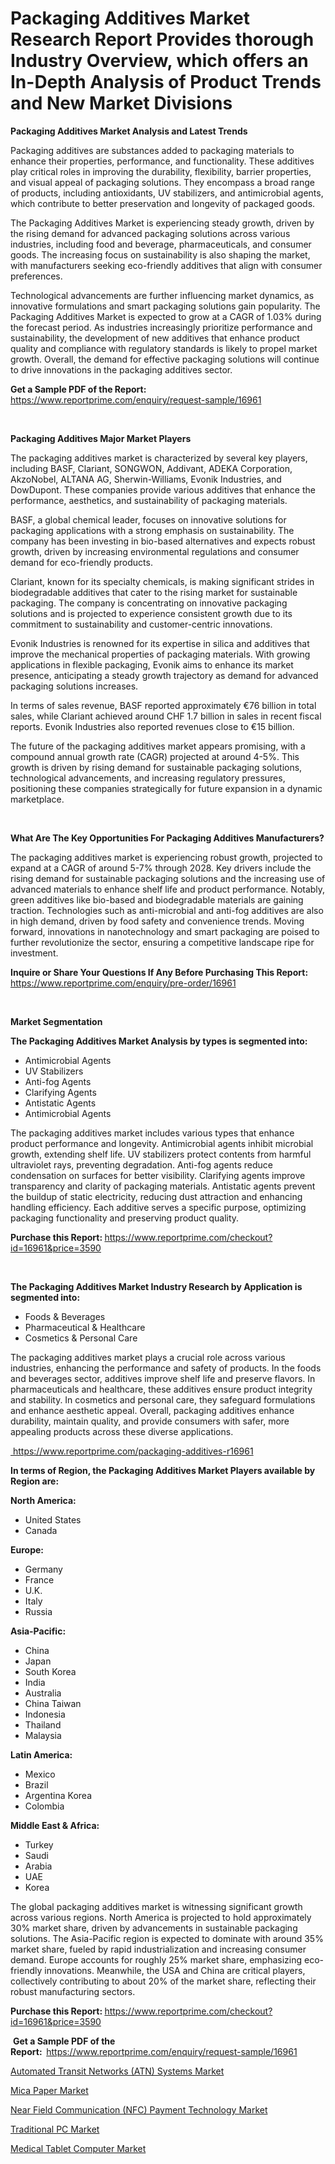 <p><h1>Packaging Additives Market Research Report Provides thorough Industry Overview, which offers an In-Depth Analysis of Product Trends and New Market Divisions</h1></p><p><strong>Packaging Additives Market Analysis and Latest Trends</strong></p>
<p><p>Packaging additives are substances added to packaging materials to enhance their properties, performance, and functionality. These additives play critical roles in improving the durability, flexibility, barrier properties, and visual appeal of packaging solutions. They encompass a broad range of products, including antioxidants, UV stabilizers, and antimicrobial agents, which contribute to better preservation and longevity of packaged goods.</p><p>The Packaging Additives Market is experiencing steady growth, driven by the rising demand for advanced packaging solutions across various industries, including food and beverage, pharmaceuticals, and consumer goods. The increasing focus on sustainability is also shaping the market, with manufacturers seeking eco-friendly additives that align with consumer preferences.</p><p>Technological advancements are further influencing market dynamics, as innovative formulations and smart packaging solutions gain popularity. The Packaging Additives Market is expected to grow at a CAGR of 1.03% during the forecast period. As industries increasingly prioritize performance and sustainability, the development of new additives that enhance product quality and compliance with regulatory standards is likely to propel market growth. Overall, the demand for effective packaging solutions will continue to drive innovations in the packaging additives sector.</p></p>
<p><strong>Get a Sample PDF of the Report:&nbsp;</strong> <a href="https://www.reportprime.com/enquiry/request-sample/16961?utm_campaign=11&utm_medium=2&utm_source=Github&utm_content=ia&utm_term=27112024&utm_id=packaging-additives">https://www.reportprime.com/enquiry/request-sample/16961</a></p>
<p>&nbsp;</p>
<p><strong>Packaging Additives Major Market Players</strong></p>
<p><p>The packaging additives market is characterized by several key players, including BASF, Clariant, SONGWON, Addivant, ADEKA Corporation, AkzoNobel, ALTANA AG, Sherwin-Williams, Evonik Industries, and DowDupont. These companies provide various additives that enhance the performance, aesthetics, and sustainability of packaging materials.</p><p>BASF, a global chemical leader, focuses on innovative solutions for packaging applications with a strong emphasis on sustainability. The company has been investing in bio-based alternatives and expects robust growth, driven by increasing environmental regulations and consumer demand for eco-friendly products.</p><p>Clariant, known for its specialty chemicals, is making significant strides in biodegradable additives that cater to the rising market for sustainable packaging. The company is concentrating on innovative packaging solutions and is projected to experience consistent growth due to its commitment to sustainability and customer-centric innovations.</p><p>Evonik Industries is renowned for its expertise in silica and additives that improve the mechanical properties of packaging materials. With growing applications in flexible packaging, Evonik aims to enhance its market presence, anticipating a steady growth trajectory as demand for advanced packaging solutions increases.</p><p>In terms of sales revenue, BASF reported approximately €76 billion in total sales, while Clariant achieved around CHF 1.7 billion in sales in recent fiscal reports. Evonik Industries also reported revenues close to €15 billion.</p><p>The future of the packaging additives market appears promising, with a compound annual growth rate (CAGR) projected at around 4-5%. This growth is driven by rising demand for sustainable packaging solutions, technological advancements, and increasing regulatory pressures, positioning these companies strategically for future expansion in a dynamic marketplace.</p></p>
<p>&nbsp;</p>
<p><strong>What Are The Key Opportunities For Packaging Additives Manufacturers?</strong></p>
<p><p>The packaging additives market is experiencing robust growth, projected to expand at a CAGR of around 5-7% through 2028. Key drivers include the rising demand for sustainable packaging solutions and the increasing use of advanced materials to enhance shelf life and product performance. Notably, green additives like bio-based and biodegradable materials are gaining traction. Technologies such as anti-microbial and anti-fog additives are also in high demand, driven by food safety and convenience trends. Moving forward, innovations in nanotechnology and smart packaging are poised to further revolutionize the sector, ensuring a competitive landscape ripe for investment.</p></p>
<p><strong>Inquire or Share Your Questions If Any Before Purchasing This Report:</strong> <a href="https://www.reportprime.com/enquiry/pre-order/16961?utm_campaign=11&utm_medium=2&utm_source=Github&utm_content=ia&utm_term=27112024&utm_id=packaging-additives">https://www.reportprime.com/enquiry/pre-order/16961</a></p>
<p>&nbsp;</p>
<p><strong>Market Segmentation</strong></p>
<p><strong>The Packaging Additives Market Analysis by types is segmented into:</strong></p>
<p><ul><li>Antimicrobial Agents</li><li>UV Stabilizers</li><li>Anti-fog Agents</li><li>Clarifying Agents</li><li>Antistatic Agents</li><li>Antimicrobial Agents</li></ul></p>
<p><p>The packaging additives market includes various types that enhance product performance and longevity. Antimicrobial agents inhibit microbial growth, extending shelf life. UV stabilizers protect contents from harmful ultraviolet rays, preventing degradation. Anti-fog agents reduce condensation on surfaces for better visibility. Clarifying agents improve transparency and clarity of packaging materials. Antistatic agents prevent the buildup of static electricity, reducing dust attraction and enhancing handling efficiency. Each additive serves a specific purpose, optimizing packaging functionality and preserving product quality.</p></p>
<p><strong>Purchase this Report:&nbsp;</strong><a href="https://www.reportprime.com/checkout?id=16961&price=3590&utm_campaign=11&utm_medium=2&utm_source=Github&utm_content=ia&utm_term=27112024&utm_id=packaging-additives">https://www.reportprime.com/checkout?id=16961&price=3590</a></p>
<p>&nbsp;</p>
<p><strong>The Packaging Additives Market Industry Research by Application is segmented into:</strong></p>
<p><ul><li>Foods & Beverages</li><li>Pharmaceutical & Healthcare</li><li>Cosmetics & Personal Care</li></ul></p>
<p><p>The packaging additives market plays a crucial role across various industries, enhancing the performance and safety of products. In the foods and beverages sector, additives improve shelf life and preserve flavors. In pharmaceuticals and healthcare, these additives ensure product integrity and stability. In cosmetics and personal care, they safeguard formulations and enhance aesthetic appeal. Overall, packaging additives enhance durability, maintain quality, and provide consumers with safer, more appealing products across these diverse applications.</p></p>
<p><a href="https://www.reportprime.com/packaging-additives-r16961?utm_campaign=11&utm_medium=2&utm_source=Github&utm_content=ia&utm_term=27112024&utm_id=packaging-additives">&nbsp;https://www.reportprime.com/packaging-additives-r16961</a></p>
<p><strong>In terms of Region, the Packaging Additives Market Players available by Region are:</strong></p>
<p>
    <p> <strong> North America: </strong>
        <ul>
            <li>United States</li>
            <li>Canada</li>
        </ul>
        </p> 
    <p> <strong> Europe: </strong>
        <ul>
            <li>Germany</li>
            <li>France</li>
            <li>U.K.</li>
            <li>Italy</li>
            <li>Russia</li>
        </ul>
        </p> 
    <p> <strong> Asia-Pacific: </strong>
        <ul>
            <li>China</li>
            <li>Japan</li>
            <li>South Korea</li>
            <li>India</li>
            <li>Australia</li>
            <li>China Taiwan</li>
            <li>Indonesia</li>
            <li>Thailand</li>
            <li>Malaysia</li>
        </ul>
        </p> 
    <p> <strong> Latin America: </strong>
        <ul>
            <li>Mexico</li>
            <li>Brazil</li>
            <li>Argentina Korea</li>
            <li>Colombia</li>
        </ul>
        </p> 
    <p> <strong> Middle East & Africa: </strong>
        <ul>
            <li>Turkey</li>
            <li>Saudi</li>
            <li>Arabia</li>
            <li>UAE</li>
            <li>Korea</li>
        </ul>
    </p>
    </p>
<p><p>The global packaging additives market is witnessing significant growth across various regions. North America is projected to hold approximately 30% market share, driven by advancements in sustainable packaging solutions. The Asia-Pacific region is expected to dominate with around 35% market share, fueled by rapid industrialization and increasing consumer demand. Europe accounts for roughly 25% market share, emphasizing eco-friendly innovations. Meanwhile, the USA and China are critical players, collectively contributing to about 20% of the market share, reflecting their robust manufacturing sectors.</p></p>
<p><strong>Purchase this Report: </strong><a href="https://www.reportprime.com/checkout?id=16961&price=3590&utm_campaign=11&utm_medium=2&utm_source=Github&utm_content=ia&utm_term=27112024&utm_id=packaging-additives">https://www.reportprime.com/checkout?id=16961&price=3590</a></p>
<p>&nbsp;<strong>Get a Sample PDF of the Report:&nbsp;&nbsp;</strong><a href="https://www.reportprime.com/enquiry/request-sample/16961?utm_campaign=11&utm_medium=2&utm_source=Github&utm_content=ia&utm_term=27112024&utm_id=packaging-additives">https://www.reportprime.com/enquiry/request-sample/16961</a></p>
<p><strong></strong></p>
<p><p><a href="https://issuu.com/reportprime-2/docs/automated-transit-networks-atn-syst_6d0632558294f7?utm_campaign=11&utm_medium=2&utm_source=Github&utm_content=ia&utm_term=27112024&utm_id=packaging-additives">Automated Transit Networks (ATN) Systems Market</a></p><p><a href="https://github.com/ygfu6u/Market-Research-Report-List-1/blob/main/mica-paper-market.md?utm_campaign=11&utm_medium=2&utm_source=Github&utm_content=ia&utm_term=27112024&utm_id=packaging-additives">Mica Paper Market</a></p><p><a href="https://issuu.com/reportprime-2/docs/near-field-communication-nfc-paymen_305f83f510a480?utm_campaign=11&utm_medium=2&utm_source=Github&utm_content=ia&utm_term=27112024&utm_id=packaging-additives">Near Field Communication (NFC) Payment Technology Market</a></p><p><a href="https://www.linkedin.com/pulse/market-leaders-laggards-global-traditional-pc-trends-forecast-vfile?utm_campaign=11&utm_medium=2&utm_source=Github&utm_content=ia&utm_term=27112024&utm_id=packaging-additives">Traditional PC Market</a></p><p><a href="https://www.linkedin.com/pulse/global-medical-tablet-computer-market-analysis-trends-forecasts-w2ane?utm_campaign=11&utm_medium=2&utm_source=Github&utm_content=ia&utm_term=27112024&utm_id=packaging-additives">Medical Tablet Computer Market</a></p></p>